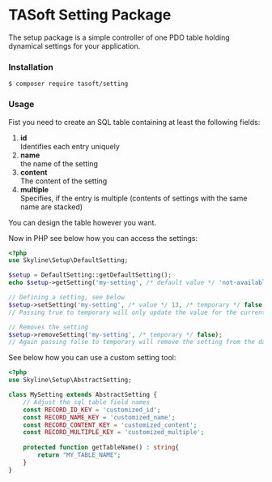 # TASoft Setting Package
The setup package is a simple controller of one PDO table holding dynamical settings for your application.

### Installation
```bin
$ composer require tasoft/setting
```

### Usage
Fist you need to create an SQL table containing at least the following fields:
1.  **id**  
    Identifies each entry uniquely
1.  **name**  
    the name of the setting
1.  **content**  
    The content of the setting
1.  **multiple**  
    Specifies, if the entry is multiple (contents of settings with the same name are stacked)

You can design the table however you want.

Now in PHP see below how you can access the settings:
```php
<?php
use Skyline\Setup\DefaultSetting;

$setup = DefaultSetting::getDefaultSetting();
echo $setup->getSetting('my-setting', /* default value */ 'not-available');

// Defining a setting, see below
$setup->setSetting('my-setting', /* value */ 13, /* temporary */ false, /* multiple */ false);
// Passing true to temporary will only update the value for the current request, while passing false writes the passed value into the database persistently.

// Removes the setting
$setup->removeSetting('my-setting', /* temporary */ false);
// Again passing false to temporary will remove the setting from the database as well.
```

See below how you can use a custom setting tool:
```php
<?php
use Skyline\Setup\AbstractSetting;

class MySetting extends AbstractSetting {
    // Adjust the sql table field names
    const RECORD_ID_KEY = 'customized_id';
    const RECORD_NAME_KEY = 'customized_name';
    const RECORD_CONTENT_KEY = 'customized_content';
    const RECORD_MULTIPLE_KEY = 'customized_multiple';
    
    protected function getTableName() : string{
        return "MY_TABLE_NAME";
    }
}

```
